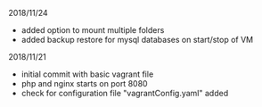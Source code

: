 2018/11/24
* added option to mount multiple folders
* added backup restore for mysql databases on start/stop of VM

2018/11/21
* initial commit with basic vagrant file
* php and nginx starts on port 8080
* check for configuration file "vagrantConfig.yaml" added